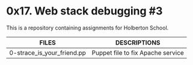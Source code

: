 # 0x17. Web stack debugging #3

This is a repository containing assignments for Holberton School.

|FILES| DESCRIPTIONS|
|---|---|
|0-strace_is_your_friend.pp|  Puppet file to fix Apache service|

